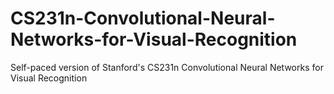 # CS231n-Convolutional-Neural-Networks-for-Visual-Recognition
Self-paced version of Stanford's CS231n Convolutional Neural Networks for Visual Recognition
